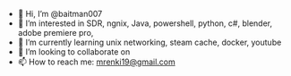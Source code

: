 - 👋 Hi, I’m @baitman007
- 👀 I’m interested in SDR, ngnix, Java, powershell, python, c#, blender, adobe premiere pro,
- 🌱 I’m currently learning unix networking, steam cache, docker, youtube
- 💞️ I’m looking to collaborate on 
- 📫 How to reach me: mrenki19@gmail.com

<!---
baitman007/baitman007 is a ✨ special ✨ repository because its `README.md` (this file) appears on your GitHub profile.
You can click the Preview link to take a look at your changes.
--->
